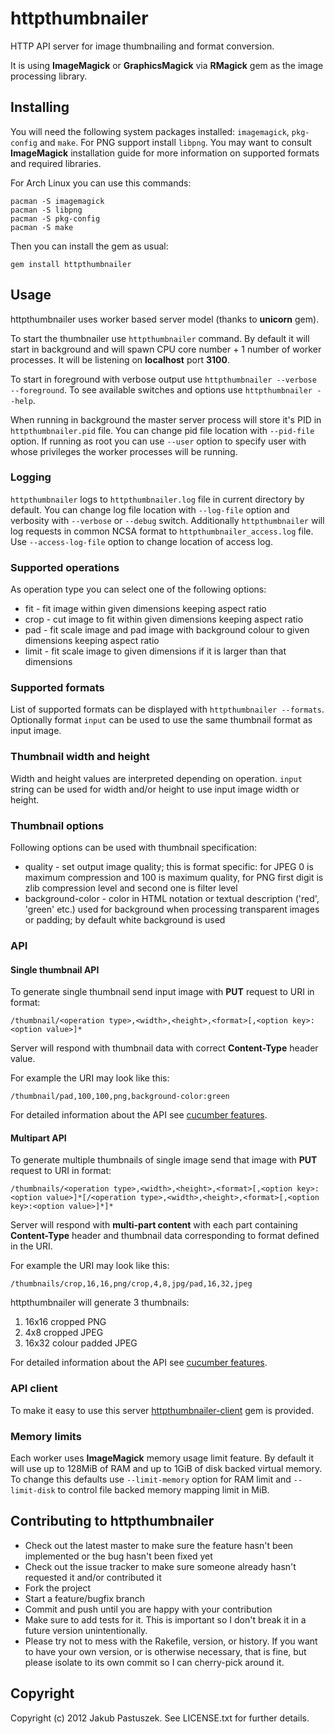 # httpthumbnailer

HTTP API server for image thumbnailing and format conversion.

It is using **ImageMagick** or **GraphicsMagick** via **RMagick** gem as the image processing library.

## Installing

You will need the following system packages installed: `imagemagick`, `pkg-config` and `make`.
For PNG support install `libpng`. You may want to consult **ImageMagick** installation guide for more information on supported formats and required libraries.

For Arch Linux you can use this commands:

    pacman -S imagemagick
    pacman -S libpng
    pacman -S pkg-config
    pacman -S make

Then you can install the gem as usual:

    gem install httpthumbnailer

## Usage

httpthumbnailer uses worker based server model (thanks to **unicorn** gem).

To start the thumbnailer use `httpthumbnailer` command.
By default it will start in background and will spawn CPU core number + 1 number of worker processes.
It will be listening on **localhost** port **3100**.

To start in foreground with verbose output use `httpthumbnailer --verbose --foreground`.
To see available switches and options use `httpthumbnailer --help`.

When running in background the master server process will store it's PID in `httpthumbnailer.pid` file. You can change pid file location with `--pid-file` option.
If running as root you can use `--user` option to specify user with whose privileges the worker processes will be running.

### Logging

`httpthumbnailer` logs to `httpthumbnailer.log` file in current directory by default. You can change log file location with `--log-file` option and verbosity with `--verbose` or `--debug` switch.
Additionally `httpthumbnailer` will log requests in common NCSA format to `httpthumbnailer_access.log` file. Use `--access-log-file` option to change location of access log.

### Supported operations

As operation type you can select one of the following options:
* fit - fit image within given dimensions keeping aspect ratio
* crop - cut image to fit within given dimensions keeping aspect ratio
* pad - fit scale image and pad image with background colour to given dimensions keeping aspect ratio
* limit - fit scale image to given dimensions if it is larger than that dimensions

### Supported formats

List of supported formats can be displayed with `httpthumbnailer --formats`.
Optionally format `input` can be used to use the same thumbnail format as input image.

### Thumbnail width and height

Width and height values are interpreted depending on operation.
`input` string can be used for width and/or height to use input image width or height.

### Thumbnail options

Following options can be used with thumbnail specification:
* quality - set output image quality; this is format specific: for JPEG 0 is maximum compression and 100 is maximum quality, for PNG first digit is zlib compression level and second one is filter level
* background-color - color in HTML notation or textual description ('red', 'green' etc.) used for background when processing transparent images or padding; by default white background is used

### API

#### Single thumbnail API

To generate single thumbnail send input image with **PUT** request to URI in format:

    /thumbnail/<operation type>,<width>,<height>,<format>[,<option key>:<option value>]*

Server will respond with thumbnail data with correct **Content-Type** header value.

For example the URI may look like this: 

    /thumbnail/pad,100,100,png,background-color:green

For detailed information about the API see [cucumber features](http://github.com/jpastuszek/httpthumbnailer/blob/master/features/thumbnail.feature).

#### Multipart API

To generate multiple thumbnails of single image send that image with **PUT** request to URI in format:

    /thumbnails/<operation type>,<width>,<height>,<format>[,<option key>:<option value>]*[/<operation type>,<width>,<height>,<format>[,<option key>:<option value>]*]*

Server will respond with **multi-part content** with each part containing **Content-Type** header and thumbnail data corresponding to format defined in the URI.

For example the URI may look like this: 

    /thumbnails/crop,16,16,png/crop,4,8,jpg/pad,16,32,jpeg

httpthumbnailer will generate 3 thumbnails: 
 1. 16x16 cropped PNG
 2. 4x8 cropped JPEG
 3. 16x32 colour padded JPEG

For detailed information about the API see [cucumber features](http://github.com/jpastuszek/httpthumbnailer/blob/master/features/thumbnails.feature).

### API client

To make it easy to use this server [httpthumbnailer-client](http://github.com/jpastuszek/httpthumbnailer-client) gem is provided.

### Memory limits

Each worker uses **ImageMagick** memory usage limit feature.
By default it will use up to 128MiB of RAM and up to 1GiB of disk backed virtual memory.
To change this defaults use `--limit-memory` option for RAM limit and `--limit-disk` to control file backed memory mapping limit in MiB.

## Contributing to httpthumbnailer
 
* Check out the latest master to make sure the feature hasn't been implemented or the bug hasn't been fixed yet
* Check out the issue tracker to make sure someone already hasn't requested it and/or contributed it
* Fork the project
* Start a feature/bugfix branch
* Commit and push until you are happy with your contribution
* Make sure to add tests for it. This is important so I don't break it in a future version unintentionally.
* Please try not to mess with the Rakefile, version, or history. If you want to have your own version, or is otherwise necessary, that is fine, but please isolate to its own commit so I can cherry-pick around it.

## Copyright

Copyright (c) 2012 Jakub Pastuszek. See LICENSE.txt for
further details.

